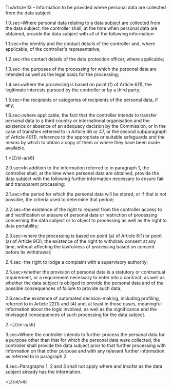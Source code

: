Ti=Article 13 - Information to be provided where personal data are collected from the data subject

1.0.sec=Where personal data relating to a data subject are collected from the data subject, the controller shall, at the time when personal data are obtained, provide the data subject with all of the following information:

1.1.sec=the identity and the contact details of the controller and, where applicable, of the controller's representative;

1.2.sec=the contact details of the data protection officer, where applicable;

1.3.sec=the purposes of the processing for which the personal data are intended as well as the legal basis for the processing;

1.4.sec=where the processing is based on point (f) of Article 6(1), the legitimate interests pursued by the controller or by a third party;

1.5.sec=the recipients or categories of recipients of the personal data, if any;

1.6.sec=where applicable, the fact that the controller intends to transfer personal data to a third country or international organisation and the existence or absence of an adequacy decision by the Commission, or in the case of transfers referred to in Article 46 or 47, or the second subparagraph of Article 49(1), reference to the appropriate or suitable safeguards and the means by which to obtain a copy of them or where they have been made available.

1.=[Z/ol-a/s6]

2.0.sec=In addition to the information referred to in paragraph 1, the controller shall, at the time when personal data are obtained, provide the data subject with the following further information necessary to ensure fair and transparent processing:

2.1.sec=the period for which the personal data will be stored, or if that is not possible, the criteria used to determine that period;

2.2.sec=the existence of the right to request from the controller access to and rectification or erasure of personal data or restriction of processing concerning the data subject or to object to processing as well as the right to data portability;

2.3.sec=where the processing is based on point (a) of Article 6(1) or point (a) of Article 9(2), the existence of the right to withdraw consent at any time, without affecting the lawfulness of processing based on consent before its withdrawal;

2.4.sec=the right to lodge a complaint with a supervisory authority;

2.5.sec=whether the provision of personal data is a statutory or contractual requirement, or a requirement necessary to enter into a contract, as well as whether the data subject is obliged to provide the personal data and of the possible consequences of failure to provide such data;

2.6.sec=the existence of automated decision-making, including profiling, referred to in Article 22(1) and (4) and, at least in those cases, meaningful information about the logic involved, as well as the significance and the envisaged consequences of such processing for the data subject.

2.=[Z/ol-a/s6]

3.sec=Where the controller intends to further process the personal data for a purpose other than that for which the personal data were collected, the controller shall provide the data subject prior to that further processing with information on that other purpose and with any relevant further information as referred to in paragraph 2.

4.sec=Paragraphs 1, 2 and 3 shall not apply where and insofar as the data subject already has the information.

=[Z/ol/s4]
